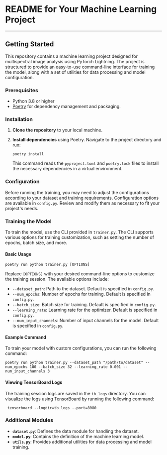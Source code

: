 
# README for Your Machine Learning Project

---

## Getting Started

This repository contains a machine learning project designed for multispectral image analysis using PyTorch Lightning. The project is structured to provide an easy-to-use command-line interface for training the model, along with a set of utilities for data processing and model configuration.

### Prerequisites

- Python 3.8 or higher
- [Poetry](https://python-poetry.org/) for dependency management and packaging.

### Installation

1. **Clone the repository** to your local machine.

2. **Install dependencies** using Poetry. Navigate to the project directory and run:

   ```shell
   poetry install
   ```

   This command reads the `pyproject.toml` and `poetry.lock` files to install the necessary dependencies in a virtual environment.

### Configuration

Before running the training, you may need to adjust the configurations according to your dataset and training requirements. Configuration options are available in `config.py`. Review and modify them as necessary to fit your project's needs.

### Training the Model

To train the model, use the CLI provided in `trainer.py`. The CLI supports various options for training customization, such as setting the number of epochs, batch size, and more.

#### Basic Usage

```shell
poetry run python trainer.py [OPTIONS]
```

Replace `[OPTIONS]` with your desired command-line options to customize the training session. The available options include:

- `--dataset_path`: Path to the dataset. Default is specified in `config.py`.
- `--num_epochs`: Number of epochs for training. Default is specified in `config.py`.
- `--batch_size`: Batch size for training. Default is specified in `config.py`.
- `--learning_rate`: Learning rate for the optimizer. Default is specified in `config.py`.
- `--num_input_channels`: Number of input channels for the model. Default is specified in `config.py`.

#### Example Command

To train your model with custom configurations, you can run the following command:

```shell
poetry run python trainer.py --dataset_path "/path/to/dataset" --num_epochs 100 --batch_size 32 --learning_rate 0.001 --num_input_channels 3
```

#### Viewing TensorBoard Logs

The training session logs are saved in the `tb_logs` directory. You can visualize the logs using TensorBoard by running the following command:

```shell
 tensorboard --logdir=tb_logs --port=8080
```

### Additional Modules

- **`dataset.py`**: Defines the data module for handling the dataset.
- **`model.py`**: Contains the definition of the machine learning model.
- **`utils.py`**: Provides additional utilities for data processing and model training.

